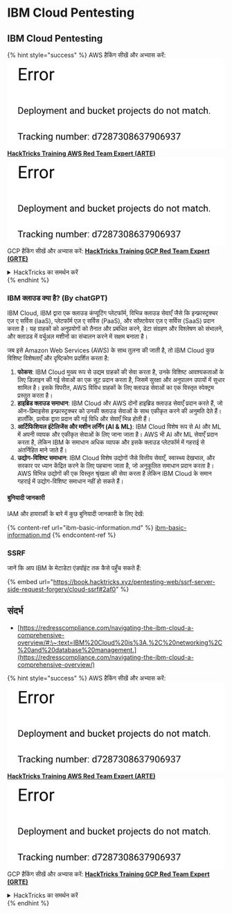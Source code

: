 # IBM Cloud Pentesting

## IBM Cloud Pentesting

{% hint style="success" %}
AWS हैकिंग सीखें और अभ्यास करें:<img src="../../.gitbook/assets/image (1) (1).png" alt="" data-size="line">[**HackTricks Training AWS Red Team Expert (ARTE)**](https://training.hacktricks.xyz/courses/arte)<img src="../../.gitbook/assets/image (1) (1).png" alt="" data-size="line">\
GCP हैकिंग सीखें और अभ्यास करें: <img src="../../.gitbook/assets/image (2).png" alt="" data-size="line">[**HackTricks Training GCP Red Team Expert (GRTE)**<img src="../../.gitbook/assets/image (2).png" alt="" data-size="line">](https://training.hacktricks.xyz/courses/grte)

<details>

<summary>HackTricks का समर्थन करें</summary>

* [**सदस्यता योजनाएँ**](https://github.com/sponsors/carlospolop) देखें!
* **💬 [**Discord समूह**](https://discord.gg/hRep4RUj7f) या [**telegram समूह**](https://t.me/peass) में शामिल हों या **Twitter** 🐦 पर हमें **फॉलो करें** [**@hacktricks\_live**](https://twitter.com/hacktricks\_live)**.**
* **हैकिंग ट्रिक्स साझा करें और** [**HackTricks**](https://github.com/carlospolop/hacktricks) और [**HackTricks Cloud**](https://github.com/carlospolop/hacktricks-cloud) github repos में PRs सबमिट करें।

</details>
{% endhint %}

### IBM क्लाउड क्या है? (By chatGPT)

IBM Cloud, IBM द्वारा एक क्लाउड कंप्यूटिंग प्लेटफॉर्म, विभिन्न क्लाउड सेवाएँ जैसे कि इन्फ्रास्ट्रक्चर एज़ ए सर्विस (IaaS), प्लेटफॉर्म एज़ ए सर्विस (PaaS), और सॉफ़्टवेयर एज़ ए सर्विस (SaaS) प्रदान करता है। यह ग्राहकों को अनुप्रयोगों को तैनात और प्रबंधित करने, डेटा संग्रहण और विश्लेषण को संभालने, और क्लाउड में वर्चुअल मशीनों का संचालन करने में सक्षम बनाता है।

जब इसे Amazon Web Services (AWS) के साथ तुलना की जाती है, तो IBM Cloud कुछ विशिष्ट विशेषताएँ और दृष्टिकोण प्रदर्शित करता है:

1. **फोकस**: IBM Cloud मुख्य रूप से उद्यम ग्राहकों की सेवा करता है, उनके विशिष्ट आवश्यकताओं के लिए डिज़ाइन की गई सेवाओं का एक सूट प्रदान करता है, जिसमें सुरक्षा और अनुपालन उपायों में सुधार शामिल है। इसके विपरीत, AWS विविध ग्राहकों के लिए क्लाउड सेवाओं का एक विस्तृत स्पेक्ट्रम प्रस्तुत करता है।
2. **हाइब्रिड क्लाउड समाधान**: IBM Cloud और AWS दोनों हाइब्रिड क्लाउड सेवाएँ प्रदान करते हैं, जो ऑन-प्रिमाइसेस इन्फ्रास्ट्रक्चर को उनकी क्लाउड सेवाओं के साथ एकीकृत करने की अनुमति देते हैं। हालाँकि, प्रत्येक द्वारा प्रदान की गई विधि और सेवाएँ भिन्न होती हैं।
3. **आर्टिफिशियल इंटेलिजेंस और मशीन लर्निंग (AI & ML)**: IBM Cloud विशेष रूप से AI और ML में अपनी व्यापक और एकीकृत सेवाओं के लिए जाना जाता है। AWS भी AI और ML सेवाएँ प्रदान करता है, लेकिन IBM के समाधान अधिक व्यापक और इसके क्लाउड प्लेटफॉर्म में गहराई से अंतर्निहित माने जाते हैं।
4. **उद्योग-विशिष्ट समाधान**: IBM Cloud विशेष उद्योगों जैसे वित्तीय सेवाएँ, स्वास्थ्य देखभाल, और सरकार पर ध्यान केंद्रित करने के लिए पहचाना जाता है, जो अनुकूलित समाधान प्रदान करता है। AWS विभिन्न उद्योगों की एक विस्तृत श्रृंखला की सेवा करता है लेकिन IBM Cloud के समान गहराई में उद्योग-विशिष्ट समाधान नहीं हो सकते हैं।

#### बुनियादी जानकारी

IAM और हायरार्की के बारे में कुछ बुनियादी जानकारी के लिए देखें:

{% content-ref url="ibm-basic-information.md" %}
[ibm-basic-information.md](ibm-basic-information.md)
{% endcontent-ref %}

### SSRF

जानें कि आप IBM के मेटाडेटा एंडपॉइंट तक कैसे पहुँच सकते हैं:

{% embed url="https://book.hacktricks.xyz/pentesting-web/ssrf-server-side-request-forgery/cloud-ssrf#2af0" %}

## संदर्भ

* [https://redresscompliance.com/navigating-the-ibm-cloud-a-comprehensive-overview/#:\~:text=IBM%20Cloud%20is%3A,%2C%20networking%2C%20and%20database%20management.](https://redresscompliance.com/navigating-the-ibm-cloud-a-comprehensive-overview/)

{% hint style="success" %}
AWS हैकिंग सीखें और अभ्यास करें:<img src="../../.gitbook/assets/image (1) (1).png" alt="" data-size="line">[**HackTricks Training AWS Red Team Expert (ARTE)**](https://training.hacktricks.xyz/courses/arte)<img src="../../.gitbook/assets/image (1) (1).png" alt="" data-size="line">\
GCP हैकिंग सीखें और अभ्यास करें: <img src="../../.gitbook/assets/image (2).png" alt="" data-size="line">[**HackTricks Training GCP Red Team Expert (GRTE)**<img src="../../.gitbook/assets/image (2).png" alt="" data-size="line">](https://training.hacktricks.xyz/courses/grte)

<details>

<summary>HackTricks का समर्थन करें</summary>

* [**सदस्यता योजनाएँ**](https://github.com/sponsors/carlospolop) देखें!
* **💬 [**Discord समूह**](https://discord.gg/hRep4RUj7f) या [**telegram समूह**](https://t.me/peass) में शामिल हों या **Twitter** 🐦 पर हमें **फॉलो करें** [**@hacktricks\_live**](https://twitter.com/hacktricks\_live)**.**
* **हैकिंग ट्रिक्स साझा करें और** [**HackTricks**](https://github.com/carlospolop/hacktricks) और [**HackTricks Cloud**](https://github.com/carlospolop/hacktricks-cloud) github repos में PRs सबमिट करें।

</details>
{% endhint %}
